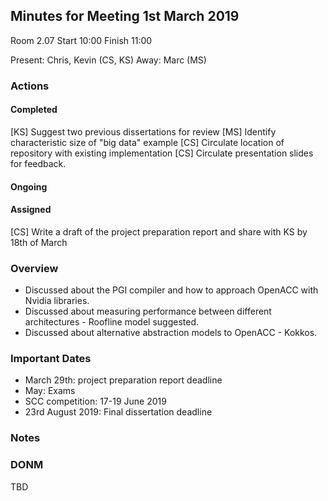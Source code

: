 ## Minutes for Meeting 1st March 2019
Room 2.07 Start 10:00 Finish 11:00

Present: Chris, Kevin (CS, KS) Away: Marc (MS)

### Actions
#### Completed
[KS] Suggest two previous dissertations for review
[MS] Identify characteristic size of "big data" example
[CS] Circulate location of repository with existing implementation
[CS] Circulate presentation slides for feedback.

#### Ongoing

#### Assigned
[CS] Write a draft of the project preparation report and share with KS by 18th of March

### Overview
- Discussed about the PGI compiler and how to approach OpenACC with Nvidia libraries.
- Discussed about measuring performance between different architectures - Roofline model suggested.
- Discussed about alternative abstraction models to OpenACC - Kokkos.

### Important Dates
- March 29th: project preparation report deadline
- May: Exams
- SCC competition: 17-19 June 2019
- 23rd August 2019: Final dissertation deadline

### Notes

### DONM
TBD

